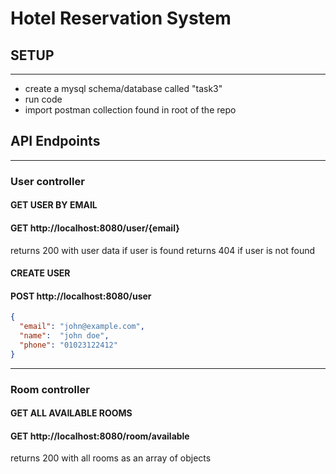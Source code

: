 # Hotel Reservation System

## SETUP

---
- create a mysql schema/database called "task3"
- run code
- import postman collection found in root of the repo


## API Endpoints

---

### User controller

#### GET USER BY EMAIL
#### GET http://localhost:8080/user/{email}

returns 200 with user data if user is found
returns 404 if user is not found


#### CREATE USER
#### POST http://localhost:8080/user

```json
{
  "email": "john@example.com",
  "name":  "john doe",
  "phone": "01023122412"
}
```

---
### Room controller

#### GET ALL AVAILABLE ROOMS
#### GET http://localhost:8080/room/available

returns 200 with all rooms as an array of objects